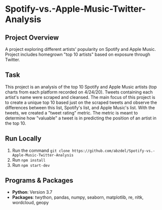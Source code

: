 # Spotify-vs.-Apple-Music-Twitter-Analysis

## Project Overview
A project exploring different artists' popularity on Spotify and Apple Music. Project includes homegrown "top 10 artists" based on exposure through Twitter.

## Task
This project is an analysis of the top 10 Spotify and Apple Music artists (top charts from each platform recorded on 4/24/20). Tweets containing each artist's name were scraped and cleansed. The main focus of this project is to create a unique top 10 based just on the scraped tweets and observe the differences between this list, Spotify's list, and Apple Music's list. With the tweets, we created a "tweet rating" metric. The metric is meant to determine how "valuable" a tweet is in predicting the position of an artist in the top 10.

## Run Locally
1. Run the command `git clone https://github.com/abzdel/Spotify-vs.-Apple-Music-Twitter-Analysis`
2. Run `npm install`
3. Run `npm start-dev`

## Programs & Packages
- **Python**: Version 3.7
- **Packages**: twython, pandas, numpy, seaborn, matplotlib, re, nltk, wordcloud, geopy

